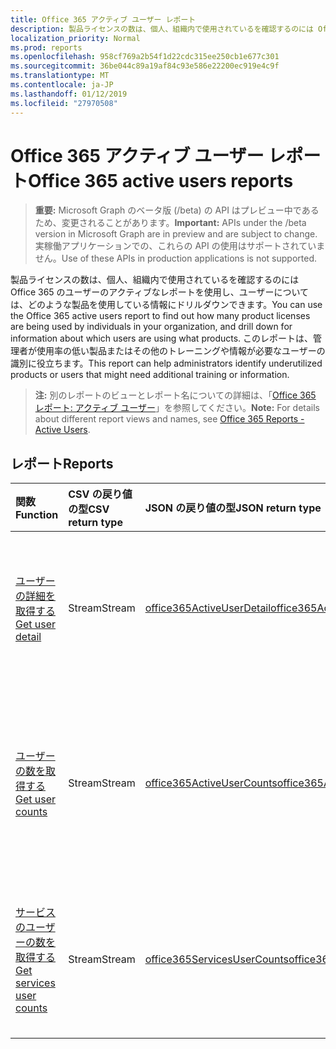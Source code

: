 ```yaml
---
title: Office 365 アクティブ ユーザー レポート
description: 製品ライセンスの数は、個人、組織内で使用されているを確認するのには Office 365 のユーザーのアクティブなレポートを使用し、ユーザーについては、どのような製品を使用している情報にドリルダウンできます。 このレポートは、管理者が使用率の低い製品またはその他のトレーニングや情報が必要なユーザーの識別に役立ちます。
localization_priority: Normal
ms.prod: reports
ms.openlocfilehash: 958cf769a2b54f1d22cdc315ee250cb1e677c301
ms.sourcegitcommit: 36be044c89a19af84c93e586e22200ec919e4c9f
ms.translationtype: MT
ms.contentlocale: ja-JP
ms.lasthandoff: 01/12/2019
ms.locfileid: "27970508"
---
```

# <a name="office-365-active-users-reports"></a><span data-ttu-id="2f65d-104">Office 365 アクティブ ユーザー レポート</span><span class="sxs-lookup"><span data-stu-id="2f65d-104">Office 365 active users reports</span></span>

> <span data-ttu-id="2f65d-105">**重要:** Microsoft Graph のベータ版 (/beta) の API はプレビュー中であるため、変更されることがあります。</span><span class="sxs-lookup"><span data-stu-id="2f65d-105">**Important:** APIs under the /beta version in Microsoft Graph are in preview and are subject to change.</span></span> <span data-ttu-id="2f65d-106">実稼働アプリケーションでの、これらの API の使用はサポートされていません。</span><span class="sxs-lookup"><span data-stu-id="2f65d-106">Use of these APIs in production applications is not supported.</span></span>

<span data-ttu-id="2f65d-107">製品ライセンスの数は、個人、組織内で使用されているを確認するのには Office 365 のユーザーのアクティブなレポートを使用し、ユーザーについては、どのような製品を使用している情報にドリルダウンできます。</span><span class="sxs-lookup"><span data-stu-id="2f65d-107">You can use the Office 365 active users report to find out how many product licenses are being used by individuals in your organization, and drill down for information about which users are using what products.</span></span> <span data-ttu-id="2f65d-108">このレポートは、管理者が使用率の低い製品またはその他のトレーニングや情報が必要なユーザーの識別に役立ちます。</span><span class="sxs-lookup"><span data-stu-id="2f65d-108">This report can help administrators identify underutilized products or users that might need additional training or information.</span></span>

> <span data-ttu-id="2f65d-109">**注:** 別のレポートのビューとレポート名についての詳細は、「[Office 365 レポート: アクティブ ユーザー](https://support.office.com/client/Active-Users-fc1cf1d0-cd84-43fd-adb7-a4c4dfa8112d)」を参照してください。</span><span class="sxs-lookup"><span data-stu-id="2f65d-109">**Note:** For details about different report views and names, see [Office 365 Reports - Active Users](https://support.office.com/client/Active-Users-fc1cf1d0-cd84-43fd-adb7-a4c4dfa8112d).</span></span>

## <a name="reports"></a><span data-ttu-id="2f65d-110">レポート</span><span class="sxs-lookup"><span data-stu-id="2f65d-110">Reports</span></span>
| <span data-ttu-id="2f65d-111">関数</span><span class="sxs-lookup"><span data-stu-id="2f65d-111">Function</span></span>                                 | <span data-ttu-id="2f65d-112">CSV の戻り値の型</span><span class="sxs-lookup"><span data-stu-id="2f65d-112">CSV return type</span></span> | <span data-ttu-id="2f65d-113">JSON の戻り値の型</span><span class="sxs-lookup"><span data-stu-id="2f65d-113">JSON return type</span></span>                         | <span data-ttu-id="2f65d-114">説明</span><span class="sxs-lookup"><span data-stu-id="2f65d-114">Description</span></span>                              |
| :--------------------------------------- | :-------------- | :--------------------------------------- | ---------------------------------------- |
| [<span data-ttu-id="2f65d-115">ユーザーの詳細を取得する</span><span class="sxs-lookup"><span data-stu-id="2f65d-115">Get user detail</span></span>](../api/reportroot-getoffice365activeuserdetail.md) | <span data-ttu-id="2f65d-116">Stream</span><span class="sxs-lookup"><span data-stu-id="2f65d-116">Stream</span></span>          | [<span data-ttu-id="2f65d-117">office365ActiveUserDetail</span><span class="sxs-lookup"><span data-stu-id="2f65d-117">office365ActiveUserDetail</span></span>](../resources/office365activeuserdetail.md) | <span data-ttu-id="2f65d-118">Office 365 アクティブ ユーザーに関する詳細を取得します。</span><span class="sxs-lookup"><span data-stu-id="2f65d-118">Get details about Office 365 active users.</span></span> |
| [<span data-ttu-id="2f65d-119">ユーザーの数を取得する</span><span class="sxs-lookup"><span data-stu-id="2f65d-119">Get user counts</span></span>](../api/reportroot-getoffice365activeusercounts.md) | <span data-ttu-id="2f65d-120">Stream</span><span class="sxs-lookup"><span data-stu-id="2f65d-120">Stream</span></span>          | [<span data-ttu-id="2f65d-121">office365ActiveUserCounts</span><span class="sxs-lookup"><span data-stu-id="2f65d-121">office365ActiveUserCounts</span></span>](../resources/office365activeusercounts.md) | <span data-ttu-id="2f65d-122">レポート期間中の日ごとのアクティブ ユーザー数を製品別に取得します。</span><span class="sxs-lookup"><span data-stu-id="2f65d-122">Get the count of daily active users in the reporting period by product.</span></span> |
| [<span data-ttu-id="2f65d-123">サービスのユーザーの数を取得する</span><span class="sxs-lookup"><span data-stu-id="2f65d-123">Get services user counts</span></span>](../api/reportroot-getoffice365servicesusercounts.md) | <span data-ttu-id="2f65d-124">Stream</span><span class="sxs-lookup"><span data-stu-id="2f65d-124">Stream</span></span>          | [<span data-ttu-id="2f65d-125">office365ServicesUserCounts</span><span class="sxs-lookup"><span data-stu-id="2f65d-125">office365ServicesUserCounts</span></span>](../resources/office365servicesusercounts.md) | <span data-ttu-id="2f65d-126">アクティビティの種類とサービス別のユーザー数を取得します。</span><span class="sxs-lookup"><span data-stu-id="2f65d-126">Get the count of users by activity type and service.</span></span> |
